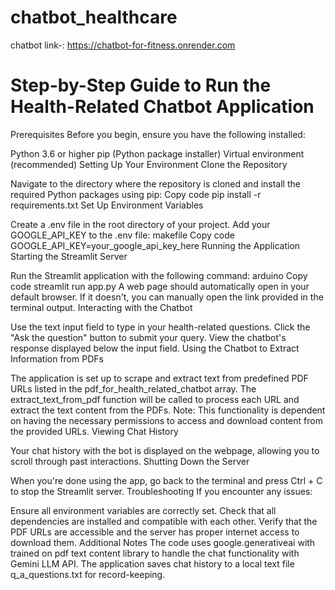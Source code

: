 # chatbot_healthcare
chatbot link-: https://chatbot-for-fitness.onrender.com

# Step-by-Step Guide to Run the Health-Related Chatbot Application
Prerequisites
Before you begin, ensure you have the following installed:

Python 3.6 or higher
pip (Python package installer)
Virtual environment (recommended)
Setting Up Your Environment
Clone the Repository


Navigate to the directory where the repository is cloned and install the required Python packages using pip:
Copy code 
pip install -r requirements.txt
Set Up Environment Variables

Create a .env file in the root directory of your project.
Add your GOOGLE_API_KEY to the .env file:
makefile
Copy code
GOOGLE_API_KEY=your_google_api_key_here
Running the Application
Starting the Streamlit Server

Run the Streamlit application with the following command:
arduino
Copy code
streamlit run app.py
A web page should automatically open in your default browser. If it doesn't, you can manually open the link provided in the terminal output.
Interacting with the Chatbot

Use the text input field to type in your health-related questions.
Click the "Ask the question" button to submit your query.
View the chatbot's response displayed below the input field.
Using the Chatbot to Extract Information from PDFs

The application is set up to scrape and extract text from predefined PDF URLs listed in the pdf_for_health_related_chatbot array.
The extract_text_from_pdf function will be called to process each URL and extract the text content from the PDFs.
Note: This functionality is dependent on having the necessary permissions to access and download content from the provided URLs.
Viewing Chat History

Your chat history with the bot is displayed on the webpage, allowing you to scroll through past interactions.
Shutting Down the Server

When you're done using the app, go back to the terminal and press Ctrl + C to stop the Streamlit server.
Troubleshooting
If you encounter any issues:

Ensure all environment variables are correctly set.
Check that all dependencies are installed and compatible with each other.
Verify that the PDF URLs are accessible and the server has proper internet access to download them.
Additional Notes
The code uses google.generativeai with trained on pdf text content library to handle the chat functionality with Gemini LLM API.
The application saves chat history to a local text file q_a_questions.txt for record-keeping.
